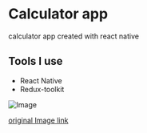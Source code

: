 # Calculator app

calculator app created with react native

## Tools I use

- React Native
- Redux-toolkit

![Image](https://mir-s3-cdn-cf.behance.net/project_modules/fs/b5f717112179803.600ff7f60aefc.png)

[original Image link](https://www.behance.net/gallery/112179803/Calculator-UI-Design/modules/641446993)

